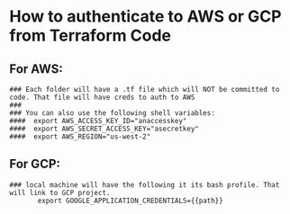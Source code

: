 

# How to authenticate to AWS or GCP from Terraform Code

  ## For AWS: 
    ### Each folder will have a .tf file which will NOT be committed to code. That file will have creds to auth to AWS
    ###
    ### You can also use the following shell variables:
    ####  export AWS_ACCESS_KEY_ID="anaccesskey"
    ####  export AWS_SECRET_ACCESS_KEY="asecretkey"
    ####  export AWS_REGION="us-west-2" 

  ## For GCP: 
    ### local machine will have the following it its bash profile. That will link to GCP project.
           export GOOGLE_APPLICATION_CREDENTIALS={{path}}



